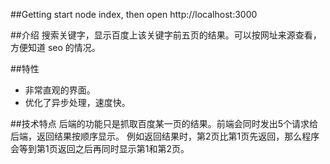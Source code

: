 ##Getting start
node index, then open http://localhost:3000

##介绍
搜索关键字，显示百度上该关键字前五页的结果。可以按网址来源查看，方便知道 seo 的情况。

##特性
- 非常直观的界面。
- 优化了异步处理，速度快。

##技术特点
后端的功能只是抓取百度某一页的结果。前端会同时发出5个请求给后端，返回结果按顺序显示。
例如返回结果时，第2页比第1页先返回，那么程序会等到第1页返回之后再同时显示第1和第2页。
